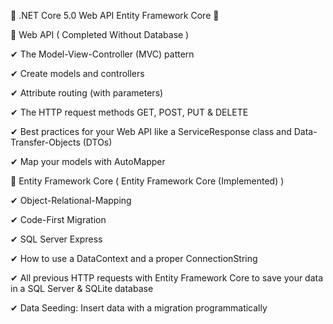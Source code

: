 🚀 .NET Core 5.0 Web API Entity Framework Core 🚀

🚀 Web API ( Completed Without Database )

  ✔ The Model-View-Controller (MVC) pattern

  ✔ Create models and controllers

  ✔ Attribute routing (with parameters)

  ✔ The HTTP request methods GET, POST, PUT & DELETE

  ✔ Best practices for your Web API like a ServiceResponse class and Data-Transfer-Objects (DTOs)

  ✔ Map your models with AutoMapper

🚀 Entity Framework Core ( Entity Framework Core (Implemented) )

  ✔ Object-Relational-Mapping

  ✔ Code-First Migration

  ✔ SQL Server Express

  ✔ How to use a DataContext and a proper ConnectionString

  ✔ All previous HTTP requests with Entity Framework Core to save your data in a SQL Server & SQLite database

  ✔ Data Seeding: Insert data with a migration programmatically
